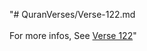 "# QuranVerses/Verse-122.md <br> <br>For more infos, See [Verse 122](https://www.quranbookk.com/quran/search?q=122)"
